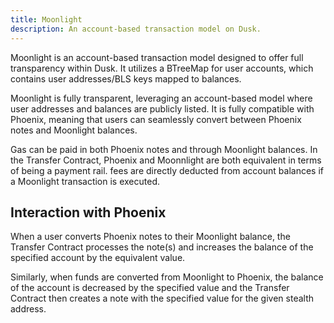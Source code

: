 ```yaml
---
title: Moonlight
description: An account-based transaction model on Dusk.
---
```


Moonlight is an account-based transaction model designed to offer full transparency within Dusk. It utilizes a BTreeMap for user accounts, which contains user addresses/BLS keys mapped to balances. 

Moonlight is fully transparent, leveraging an account-based model where user addresses and balances are publicly listed.
It is fully compatible with Phoenix, meaning that users can seamlessly convert between Phoenix notes and Moonlight balances.

Gas can be paid in both Phoenix notes and through Moonlight balances. In the Transfer Contract, Phoenix and Moonnlight are both equivalent in terms of being a payment rail. fees are directly deducted from account balances if a Moonlight transaction is executed.

## Interaction with Phoenix

When a user converts Phoenix notes to their Moonlight balance, the Transfer Contract processes the note(s) and increases the balance of the specified account by the equivalent value.

Similarly, when funds are converted from Moonlight to Phoenix, the balance of the account is decreased by the specified value and the Transfer Contract then creates a note with the specified value for the given stealth address.
